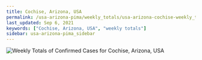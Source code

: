 ```yaml
---
title: Cochise, Arizona, USA
permalink: /usa-arizona-pima/weekly_totals/usa-arizona-cochise-weekly_totals.html
last_updated: Sep 6, 2021
keywords: ["Cochise, Arizona, USA", "weekly totals"]
sidebar: usa-arizona-pima_sidebar
---
```


![Weekly Totals of Confirmed Cases for Cochise, Arizona, USA](/covid_tracker/images/graphs/usa-arizona-cochise-weekly_totals_graph.png)
